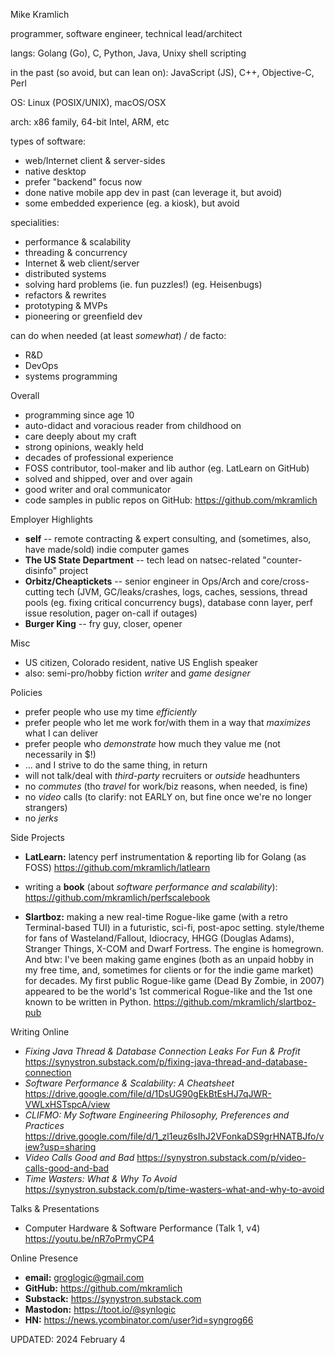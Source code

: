Mike Kramlich

programmer, software engineer, technical lead/architect

langs: Golang (Go), C, Python, Java, Unixy shell scripting

in the past (so avoid, but can lean on): JavaScript (JS), C++, Objective-C, Perl

OS:    Linux (POSIX/UNIX), macOS/OSX

arch:  x86 family, 64-bit Intel, ARM, etc

types of software:

* web/Internet client & server-sides
* native desktop
* prefer "backend" focus now
* done native mobile app dev in past (can leverage it, but avoid)
* some embedded experience (eg. a kiosk), but avoid

specialities:

* performance & scalability
* threading & concurrency
* Internet & web client/server
* distributed systems
* solving hard problems (ie. fun puzzles!) (eg. Heisenbugs)
* refactors & rewrites
* prototyping & MVPs
* pioneering or greenfield dev

can do when needed (at least *somewhat*) / de facto:

* R&D
* DevOps
* systems programming

Overall

* programming since age 10
* auto-didact and voracious reader from childhood on
* care deeply about my craft
* strong opinions, weakly held
* decades of professional experience
* FOSS contributor, tool-maker and lib author (eg. LatLearn on GitHub)
* solved and shipped, over and over again
* good writer and oral communicator
* code samples in public repos on GitHub:
    https://github.com/mkramlich

Employer Highlights

* **self** -- remote contracting & expert consulting, and (sometimes, also, have made/sold) indie computer games
* **The US State Department** -- tech lead on natsec-related "counter-disinfo" project
* **Orbitz/Cheaptickets** -- senior engineer in Ops/Arch and core/cross-cutting tech (JVM, GC/leaks/crashes, logs, caches, sessions, thread pools (eg. fixing critical concurrency bugs), database conn layer, perf issue resolution, pager on-call if outages)
* **Burger King** -- fry guy, closer, opener

Misc

* US citizen, Colorado resident, native US English speaker
* also: semi-pro/hobby fiction *writer* and *game designer*

Policies

* prefer people who use my time *efficiently*
* prefer people who let me work for/with them in a way that *maximizes* what I can deliver
* prefer people who *demonstrate* how much they value me (not necessarily in $!)
* ... and I strive to do the same thing, in return
* will not talk/deal with *third-party* recruiters or *outside* headhunters
* no *commutes* (tho *travel* for work/biz reasons, when needed, is fine)
* no *video* calls (to clarify: not EARLY on, but fine once we're no longer strangers)
* no *jerks*

Side Projects

* **LatLearn:** latency perf instrumentation & reporting lib for Golang (as FOSS)
    https://github.com/mkramlich/latlearn

* writing a **book** (about *software performance and scalability*):
    https://github.com/mkramlich/perfscalebook

* **Slartboz:** making a new real-time Rogue-like game (with a retro Terminal-based TUI) in a futuristic, sci-fi, post-apoc setting. style/theme for fans of Wasteland/Fallout, Idiocracy, HHGG (Douglas Adams), Stranger Things, X-COM and Dwarf Fortress. The engine is homegrown. And btw: I've been making game engines (both as an unpaid hobby in my free time, and, sometimes for clients or for the indie game market) for decades. My first public Rogue-like game (Dead By Zombie, in 2007) appeared to be the world's 1st commerical Rogue-like and the 1st one known to be written in Python.
    https://github.com/mkramlich/slartboz-pub

Writing Online

* *Fixing Java Thread & Database Connection Leaks For Fun & Profit*
    https://synystron.substack.com/p/fixing-java-thread-and-database-connection
* *Software Performance & Scalability: A Cheatsheet*
    https://drive.google.com/file/d/1DsUG90gEkBtEsHJ7qJWR-VWLxHSTspcA/view
* *CLIFMO: My Software Engineering Philosophy, Preferences and Practices*
    https://drive.google.com/file/d/1_zl1euz6sIhJ2VFonkaDS9grHNATBJfo/view?usp=sharing
* *Video Calls Good and Bad*
    https://synystron.substack.com/p/video-calls-good-and-bad
* *Time Wasters: What & Why To Avoid*
    https://synystron.substack.com/p/time-wasters-what-and-why-to-avoid

Talks & Presentations

* Computer Hardware & Software Performance (Talk 1, v4)
    https://youtu.be/nR7oPrmyCP4

Online Presence

* **email:**    [groglogic@gmail.com](mailto:groglogic+ghport@gmail.com)
* **GitHub:**   https://github.com/mkramlich
* **Substack:** https://synystron.substack.com
* **Mastodon:** https://toot.io/@synlogic
* **HN:**       https://news.ycombinator.com/user?id=syngrog66

UPDATED: 2024 February 4

